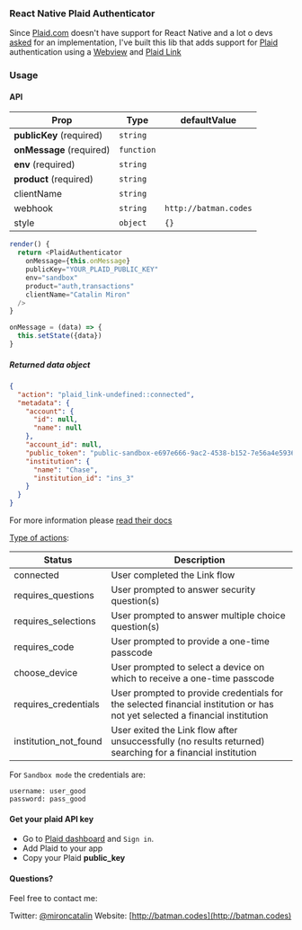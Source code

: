 ### React Native Plaid Authenticator

Since [Plaid.com](https://plaid.com/) doesn't have support for React Native and a lot o devs [asked](https://github.com/plaid/link/issues/153) for an implementation, I've built this lib that adds support for [Plaid](https://plaid.com/) authentication using a [Webview](https://plaid.com/docs/quickstart/#webview-integration) and [Plaid Link](https://blog.plaid.com/announcing-a-new-mobile-experience-for-link/)


### Usage

#### API

|Prop|Type|defaultValue|
|----|----|----|
|__publicKey__ (required)|`string`|  |
|__onMessage__ (required)| `function`||
|__env__ (required)|`string`|  |
|__product__ (required)|`string`|  |
|clientName|`string`|  |
|webhook|`string`| `http://batman.codes`|
|style|`object`| `{}`|

```js
render() {
  return <PlaidAuthenticator
    onMessage={this.onMessage}
    publicKey="YOUR_PLAID_PUBLIC_KEY"
    env="sandbox"
    product="auth,transactions"
    clientName="Catalin Miron"
  />
}

onMessage = (data) => {
  this.setState({data})
}
```

##### Returned **data** object

```json
{
  "action": "plaid_link-undefined::connected",
  "metadata": {
    "account": {
      "id": null,
      "name": null
    },
    "account_id": null,
    "public_token": "public-sandbox-e697e666-9ac2-4538-b152-7e56a4e59365",
    "institution": {
      "name": "Chase",
      "institution_id": "ins_3"
    }
  }
}
```

For more information please [read their docs](https://plaid.com/docs/quickstart/#accessing-item-data)


[Type of actions](https://plaid.com/docs/api/#onexit-callback):

|Status|Description|
|----|----|
|connected|	User completed the Link flow|
|requires_questions|User prompted to answer security question(s)|
|requires_selections|	User prompted to answer multiple choice question(s)|
|requires_code|	User prompted to provide a one-time passcode|
|choose_device|	User prompted to select a device on which to receive a one-time passcode|
|requires_credentials|	User prompted to provide credentials for the selected financial institution or has not yet selected a financial institution|
|institution_not_found|	User exited the Link flow after unsuccessfully (no results returned) searching for a financial institution|


For `Sandbox mode` the credentials are:
```
username: user_good
password: pass_good
```

#### Get your plaid API key

- Go to [Plaid dashboard](https://dashboard.plaid.com/signin) and `Sign in`.
- Add Plaid to your app
- Copy your Plaid __public_key__


#### Questions?

Feel free to contact me:

Twitter: [@mironcatalin](http://twitter.com)
Website: [http://batman.codes](http://batman.codes)
